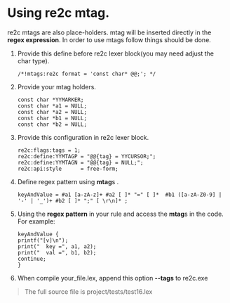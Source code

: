 # <a id="ReadingMtag">Using re2c mtag.</a>  
re2c mtags are also place-holders. mtag will be inserted directly in the **regex expression**. In order to use mtags follow things should be done.  
  1. Provide this define before re2c lexer block(you may need adjust the char type).
      ```
      /*!mtags:re2c format = 'const char* @@;'; */
      ```
  2. Provide your mtag holders.
      ```
      const char *YYMARKER;
      const char *a1 = NULL;
      const char *a2 = NULL;
      const char *b1 = NULL;
      const char *b2 = NULL;
      ```
  3. Provide this configuration in re2c lexer block.
      ```
      re2c:flags:tags = 1;
      re2c:define:YYMTAGP = "@@{tag} = YYCURSOR;";
      re2c:define:YYMTAGN = "@@{tag} = NULL;";
      re2c:api:style      = free-form;
      ```
  4. Define regex pattern using **mtag**s .
      ```
      keyAndValue = #a1 [a-zA-z]+ #a2 [ ]* "=" [ ]*  #b1 ([a-zA-Z0-9] | '-' | '_')+ #b2 [ ]* ";" [ \r\n]* ;

      ```
  5. Using the **regex pattern** in your rule and access the **mtag**s in the code. For example:
      ```
      keyAndValue {
      printf("[v]\n");
      print("  key =", a1, a2);
      print("  val =", b1, b2);
      continue;
      }
      ```
  6. When compile your_file.lex, append this option **--tags** to re2c.exe  

> The full source file is project/tests/test16.lex
